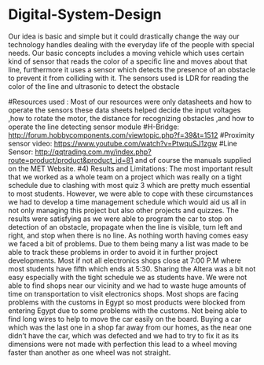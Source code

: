 # Digital-System-Design
Our idea is basic and simple but it could drastically change the way our technology handles dealing with the everyday life of the people with special needs. Our basic concepts includes a moving vehicle which uses certain kind of sensor that reads the color of a specific line and moves about that line, furthermore it uses a sensor which detects the presence of an obstacle to prevent it from colliding with it.
The sensors used is LDR for reading the color of the line and ultrasonic to detect the obstacle

#Resources used : 
Most of our resources were only datasheets and how to operate the sensors these data sheets helped decide the input voltages ,how to rotate the motor, the distance for recognizing obstacles ,and how to operate the line detecting sensor module
#H-Bridge:
http://forum.hobbycomponents.com/viewtopic.php?f=39&t=1512
#Proximity sensor  video:
https://www.youtube.com/watch?v=PtwquSJ1zgw
#Line Sensor:
http://qqtrading.com.my/index.php?route=product/product&product_id=81
and of course the manuals supplied on the MET Website.
#4) Results and Limitations: 
The most important result that we worked as a whole team on a project which was really on a tight schedule due to clashing with most quiz 3 which are pretty much essential to most students. However, we were able to cope with these circumstances we had to develop a time management schedule which would aid us all in not only managing this project but also other projects and quizzes. The results were satisfying as we were able to program the car to stop on detection of an obstacle, propagate when the line is visible, turn left and right, and stop when there is no line. As nothing worth having comes easy we faced a bit of problems. Due to them being many a list was made to be able to track these problems in order to avoid it in further project developments.
Most if not all electronics shops close at 7:00 P.M where most students have fifth which ends at 5:30.
Sharing the Altera was a bit not easy especially with the tight schedule we as students have.
We were not able to find shops near our vicinity and we had to waste huge amounts of time on transportation to visit electronics shops.
Most shops are facing problems with the customs in Egypt so most products were blocked from entering Egypt due to some problems with the customs.
Not being able to find long wires to help to move the car easily on the board.
Buying a car which was the last one in a shop far away from our homes, as the near one didn’t have the car, which was defected and we had to try to fix it as its dimensions were not made with perfection this lead to a wheel moving faster than another as one wheel was not straight.




